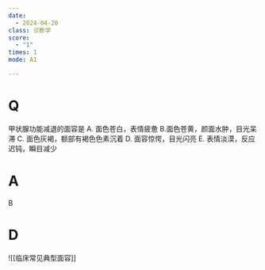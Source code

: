 ```yaml
---
date:
  - 2024-04-20
class: 诊断学
score:
  - "1"
times: 1
mode: A1

--- 
```



# Q
甲状腺功能减退的面容是
A. 面色苍白，表情疲惫 
B.面色苍黄，颜面水肿，目光呆滞
C. 面色灰褐，额部有褐色色素沉着 
D. 面容惊愕，目光闪亮
E. 表情淡漠，反应迟钝，瞬目减少

# A

B



# D
![[临床常见典型面容]]
